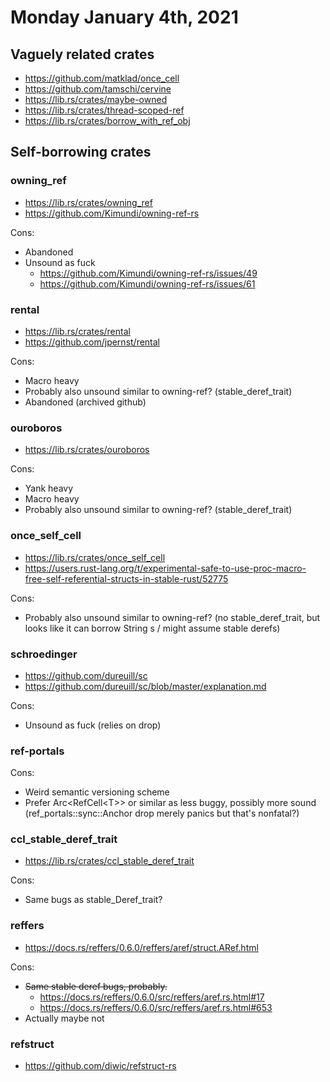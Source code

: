 # Monday January 4th, 2021

## Vaguely related crates

* https://github.com/matklad/once_cell
* https://github.com/tamschi/cervine
* https://lib.rs/crates/maybe-owned
* https://lib.rs/crates/thread-scoped-ref
* https://lib.rs/crates/borrow_with_ref_obj




## Self-borrowing crates

### owning_ref
* https://lib.rs/crates/owning_ref
* https://github.com/Kimundi/owning-ref-rs

Cons:
* Abandoned
* Unsound as fuck
    * https://github.com/Kimundi/owning-ref-rs/issues/49
    * https://github.com/Kimundi/owning-ref-rs/issues/61

### rental
* https://lib.rs/crates/rental
* https://github.com/jpernst/rental

Cons:
* Macro heavy
* Probably also unsound similar to owning-ref? (stable_deref_trait)
* Abandoned (archived github)

### ouroboros
* https://lib.rs/crates/ouroboros

Cons:
* Yank heavy
* Macro heavy
* Probably also unsound similar to owning-ref? (stable_deref_trait)

### once_self_cell
* https://lib.rs/crates/once_self_cell
* https://users.rust-lang.org/t/experimental-safe-to-use-proc-macro-free-self-referential-structs-in-stable-rust/52775

Cons:
* Probably also unsound similar to owning-ref? (no stable_deref_trait, but looks like it can borrow String s / might assume stable derefs)

### schroedinger

* https://github.com/dureuill/sc
* https://github.com/dureuill/sc/blob/master/explanation.md

Cons:
* Unsound as fuck (relies on drop)

### ref-portals

Cons:
* Weird semantic versioning scheme
* Prefer Arc&lt;RefCell&lt;T&gt;&gt; or similar as less buggy, possibly more sound (ref_portals::sync::Anchor drop merely panics but that's nonfatal?)

### ccl_stable_deref_trait

* https://lib.rs/crates/ccl_stable_deref_trait

Cons:
* Same bugs as stable_Deref_trait?

### reffers

* https://docs.rs/reffers/0.6.0/reffers/aref/struct.ARef.html

Cons:
* ~~Same stable deref bugs, probably.~~
    * https://docs.rs/reffers/0.6.0/src/reffers/aref.rs.html#17
    * https://docs.rs/reffers/0.6.0/src/reffers/aref.rs.html#653
* Actually maybe not

### refstruct

* https://github.com/diwic/refstruct-rs
